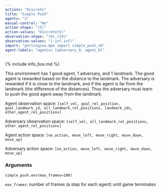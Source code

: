 ```yaml
---
actions: "Discrete"
title: "Simple Push"
agents: "2"
manual-control: "No"
action-shape: "(5)"
action-values: "Discrete(5)"
observation-shape: "(8),(19)"
observation-values: "(-inf,inf)"
import: "pettingzoo.mpe import simple_push_v0"
agent-labels: "agents= [adversary_0, agent_0]"
---
```


{% include info_box.md %}



This environment has 1 good agent, 1 adversary, and 1 landmark. The good agent is rewarded based on the distance to the landmark. The adversary is rewarded if it is close to the landmark, and if the agent is far from the landmark (the difference of the distances). Thus the adversary must learn to push the good agent away from the landmark.

Agent observation space: `[self_vel, goal_rel_position, goal_landmark_id, all_landmark_rel_positions, landmark_ids, other_agent_rel_positions]`

Adversary observation space: `[self_vel, all_landmark_rel_positions, other_agent_rel_positions]`

Agent action space: `[no_action, move_left, move_right, move_down, move_up]`

Adversary action space: `[no_action, move_left, move_right, move_down, move_up]`

### Arguments

```
simple_push.env(max_frames=100)
```



`max_frames`:  number of frames (a step for each agent) until game terminates

